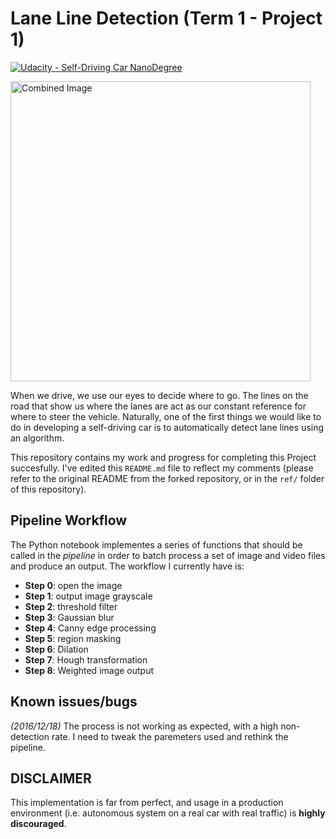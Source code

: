 # Lane Line Detection (Term 1 - Project 1)
[![Udacity - Self-Driving Car NanoDegree](https://s3.amazonaws.com/udacity-sdc/github/shield-carnd.svg)](http://www.udacity.com/drive)

<img src="laneLines_thirdPass.jpg" width="480" alt="Combined Image" />

When we drive, we use our eyes to decide where to go. The lines on the road that show us where the lanes are act as our constant reference for where to steer the vehicle. Naturally, one of the first things we would like to do in developing a self-driving car is to automatically detect lane lines using an algorithm.

This repository contains my work and progress for completing this Project succesfully. I've edited this `README.md` file to reflect my comments (please refer to the original README from the forked repository, or in the `ref/` folder of this repository).

## Pipeline Workflow

The Python notebook implementes a series of functions that should be called in the *pipeline* in order to batch process a set of image and video files and produce an output. The workflow I currently have is:

* **Step 0**: open the image
* **Step 1**: output image grayscale
* **Step 2**: threshold filter
* **Step 3**: Gaussian blur
* **Step 4**: Canny edge processing
* **Step 5**: region masking
* **Step 6**: Dilation
* **Step 7**: Hough transformation
* **Step 8**: Weighted image output

## Known issues/bugs

*(2016/12/18)*
The process is not working as expected, with a high non-detection rate. I need to tweak the paremeters used and rethink the pipeline.

## DISCLAIMER

This implementation is far from perfect, and usage in a production environment (i.e. autonomous system on a real car with real traffic) is **highly discouraged**.